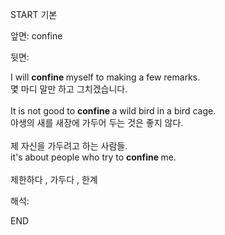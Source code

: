 START
기본

앞면:
confine


뒷면:
<div>I will <b>confine </b>myself to making a few remarks. </div><div><div>몇 마디 말만 하고 그치겠습니다.</div></div><div><br></div><div><div>It is not good to <b>confine </b>a wild bird in a bird cage. </div><div><div>야생의 새를 새장에 가두어 두는 것은 좋지 않다.</div></div></div><div><br></div><div><div><div>제 자신을 가두려고 하는 사람들.</div></div><div><div>it's about people who try to <b>confine </b>me.</div></div></div><div><br></div><div>제한하다 , 가두다 , 한계</div>


해석:

END
